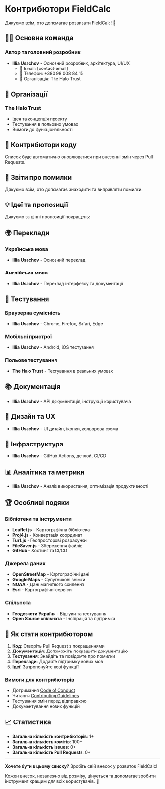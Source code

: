 # Контрибютори FieldCalc

Дякуємо всім, хто допомагає розвивати FieldCalc! 🙏

## 👨‍💻 Основна команда

### Автор та головний розробник
- **Illia Usachov** - Основний розробник, архітектура, UI/UX
  - 📧 Email: [contact-email]
  - 📱 Телефон: +380 98 008 84 15
  - 🏢 Організація: The Halo Trust

## 🏢 Організації

### The Halo Trust
- Ідея та концепція проекту
- Тестування в польових умовах
- Вимоги до функціональності

## 🤝 Контрибютори коду

<!-- Автоматично оновлюється GitHub -->
Список буде автоматично оновлюватися при внесенні змін через Pull Requests.

## 🐛 Звіти про помилки

Дякуємо всім, хто допомагає знаходити та виправляти помилки:

<!-- Буде оновлюватися при надходженні Issues -->

## 💡 Ідеї та пропозиції

Дякуємо за цінні пропозиції покращень:

<!-- Буде оновлюватися при надходженні Feature Requests -->

## 🌍 Переклади

### Українська мова
- **Illia Usachov** - Основний переклад

### Англійська мова
- **Illia Usachov** - Переклад інтерфейсу та документації

## 🧪 Тестування

### Браузерна сумісність
- **Illia Usachov** - Chrome, Firefox, Safari, Edge

### Мобільні пристрої
- **Illia Usachov** - Android, iOS тестування

### Польове тестування
- **The Halo Trust** - Тестування в реальних умовах

## 📚 Документація

- **Illia Usachov** - API документація, інструкції користувача

## 🎨 Дизайн та UX

- **Illia Usachov** - UI дизайн, іконки, кольорова схема

## 🔧 Інфраструктура

- **Illia Usachov** - GitHub Actions, деплой, CI/CD

## 📊 Аналітика та метрики

- **Illia Usachov** - Аналіз використання, оптимізація продуктивності

## 🏆 Особливі подяки

### Бібліотеки та інструменти
- **Leaflet.js** - Картографічна бібліотека
- **Proj4.js** - Конвертація координат
- **Turf.js** - Геопросторові розрахунки
- **FileSaver.js** - Збереження файлів
- **GitHub** - Хостинг та CI/CD

### Джерела даних
- **OpenStreetMap** - Картографічні дані
- **Google Maps** - Супутникові знімки
- **NOAA** - Дані магнітного схилення
- **Esri** - Картографічні сервіси

### Спільнота
- **Геодезисти України** - Відгуки та тестування
- **Open Source спільнота** - Інспірація та підтримка

## 🎯 Як стати контрибютором

1. **Код**: Створіть Pull Request з покращеннями
2. **Документація**: Допоможіть покращити документацію
3. **Тестування**: Знайдіть та повідомте про помилки
4. **Переклади**: Додайте підтримку нових мов
5. **Ідеї**: Запропонуйте нові функції

### Вимоги для контрибюторів
- Дотримання [Code of Conduct](CODE_OF_CONDUCT.md)
- Читання [Contributing Guidelines](CONTRIBUTING.md)
- Тестування змін перед відправкою
- Документування нових функцій

## 📈 Статистика

- **Загальна кількість контрибюторів**: 1+
- **Загальна кількість комітів**: 100+
- **Загальна кількість Issues**: 0+
- **Загальна кількість Pull Requests**: 0+

---

**Хочете бути в цьому списку?** Зробіть свій внесок у розвиток FieldCalc! 

Кожен внесок, незалежно від розміру, цінується та допомагає зробити інструмент кращим для всіх користувачів. 🌟